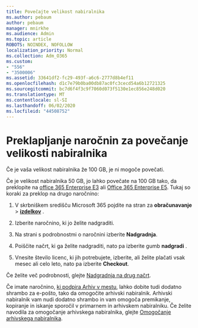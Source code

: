 ```yaml
---
title: Povečajte velikost nabiralnika
ms.author: pebaum
author: pebaum
manager: mnirkhe
ms.audience: Admin
ms.topic: article
ROBOTS: NOINDEX, NOFOLLOW
localization_priority: Normal
ms.collection: Adm_O365
ms.custom:
- "556"
- "3500006"
ms.assetid: 33641df2-fc29-493f-a6c6-2777d8b4ef11
ms.openlocfilehash: d1c7e79b0ba00db87ac0fc3cecd54a6b12721325
ms.sourcegitcommit: bc7d6f4f3c9f7060d073f5130e1ec856e248d020
ms.translationtype: MT
ms.contentlocale: sl-SI
ms.lasthandoff: 06/02/2020
ms.locfileid: "44508752"
---
```

# <a name="switch-subscriptions-to-increase-mailbox-size"></a>Preklapljanje naročnin za povečanje velikosti nabiralnika

Če je vaša velikost nabiralnika že 100 GB, je ni mogoče povečati.
  
Če je velikost nabiralnika 50 GB, jo lahko povečate na 100 GB tako, da preklopite na [office 365 Enterprise E3](https://products.office.com/business/office-365-enterprise-e3-business-software) ali [Office 365 Enterprise E5](https://products.office.com/business/office-365-enterprise-e5-business-software). Tukaj so koraki za preklop na drugo naročnino:
  
1. V skrbniškem središču Microsoft 365 pojdite na stran za **obračunavanje** \> **[izdelkov](https://go.microsoft.com/fwlink/p/?linkid=842054)** .

2. Izberite naročnino, ki jo želite nadgraditi.

3. Na strani s podrobnostmi o naročnini izberite **Nadgradnja**.

4. Poiščite načrt, ki ga želite nadgraditi, nato pa izberite gumb **nadgradi** .

5. Vnesite število licenc, ki jih potrebujete, izberite, ali želite plačati vsak mesec ali celo leto, nato pa izberite **Checkout**.

Če želite več podrobnosti, glejte [Nadgradnja na drug načrt](https://docs.microsoft.com/microsoft-365/commerce/subscriptions/upgrade-to-different-plan).

Če imate naročnino, [ki podpira Arhiv v mestu](https://docs.microsoft.com/office365/servicedescriptions/exchange-online-archiving-service-description/exchange-online-archiving-service-description), lahko dobite tudi dodatno shrambo za e-pošto, tako da omogočite arhivski nabiralnik. Arhivski nabiralnik vam nudi dodatno shrambo in vam omogoča premikanje, kopiranje in iskanje sporočil v primarnem in arhivskem nabiralniku. Če želite navodila za omogočanje arhivskega nabiralnika, glejte [Omogočanje arhivskega nabiralnika](https://docs.microsoft.com/microsoft-365/compliance/enable-archive-mailboxes).